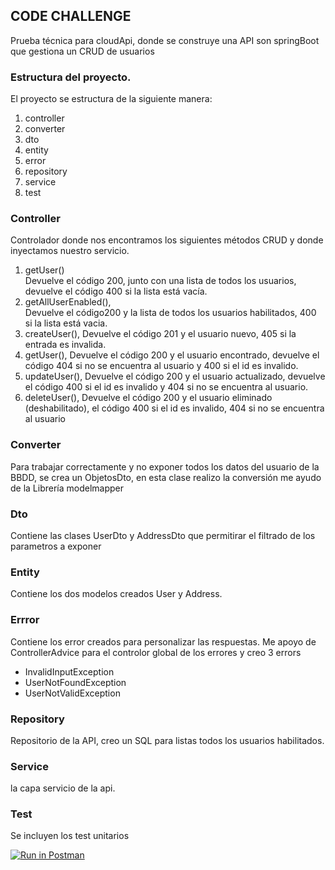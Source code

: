 

## CODE CHALLENGE

Prueba técnica para cloudApi, donde se construye una API son springBoot que gestiona un CRUD  de usuarios

### Estructura del proyecto.
 El proyecto se estructura de la siguiente manera:
  1. controller 
  2. converter
  3. dto
  4. entity
  5. error
  6. repository
  7. service
  8. test


### Controller
  Controlador donde nos encontramos los siguientes métodos CRUD y donde inyectamos nuestro servicio.
   1. getUser()  
    Devuelve el código 200, junto con una lista de todos los usuarios, devuelve el código 400 si la lista está vacía.
   2. getAllUserEnabled(),  
    Devuelve el código200 y la lista de todos los usuarios habilitados, 400 si la lista está vacia.
   3. createUser(), 
    Devuelve el código 201 y el usuario nuevo, 405 si la entrada es invalida.
   4. getUser(), 
    Devuelve el código 200 y el usuario encontrado, devuelve el código 404 si no se encuentra al usuario y 400 si el id es invalido.
   5. updateUser(), 
   Devuelve el código 200 y el usuario actualizado, devuelve el código 400 si el id es invalido y 404 si no se encuentra al usuario.
   6. deleteUser(), 
   Devuelve el código 200 y el usuario eliminado (deshabilitado), el código  400 si el id es invalido, 404 si no se encuentra al usuario
   
   
 ### Converter
   Para trabajar correctamente y no exponer todos los datos del usuario de la BBDD, se crea un ObjetosDto, en esta clase realizo la conversión me 
   ayudo de la Librería modelmapper
   
 ### Dto
 Contiene las clases UserDto y AddressDto que permitirar el filtrado de los parametros a exponer
 
 ### Entity
 Contiene los dos modelos creados User y Address.
 
 ### Errror
 Contiene los error creados para personalizar las respuestas. Me apoyo de ControllerAdvice para el controlor global de los errores
 y creo 3 errors 
  * InvalidInputException
  * UserNotFoundException
  * UserNotValidException
  
  ### Repository
  Repositorio de la API, creo un SQL para listas todos los usuarios habilitados.
  
  ### Service
  la capa servicio de la api.
  
  ### Test
  Se incluyen los test unitarios
  
 
  
  
  
  
  

 

[![Run in Postman](https://run.pstmn.io/button.svg)](https://app.getpostman.com/run-collection/a10b0ad51a2f8ff58ab7)
